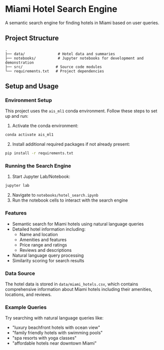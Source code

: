 # Miami Hotel Search Engine

A semantic search engine for finding hotels in Miami based on user queries.

## Project Structure
```
.
├── data/               # Hotel data and summaries
├── notebooks/          # Jupyter notebooks for development and demonstration
├── src/               # Source code modules
└── requirements.txt   # Project dependencies
```

## Setup and Usage

### Environment Setup

This project uses the `ais_ml1` conda environment. Follow these steps to set up and run:

1. Activate the conda environment:
```bash
conda activate ais_ml1
```

2. Install additional required packages if not already present:
```bash
pip install -r requirements.txt
```

### Running the Search Engine

1. Start Jupyter Lab/Notebook:
```bash
jupyter lab
```

2. Navigate to `notebooks/hotel_search.ipynb`
3. Run the notebook cells to interact with the search engine

### Features

- Semantic search for Miami hotels using natural language queries
- Detailed hotel information including:
  - Name and location
  - Amenities and features
  - Price range and ratings
  - Reviews and descriptions
- Natural language query processing
- Similarity scoring for search results

### Data Source

The hotel data is stored in `data/miami_hotels.csv`, which contains comprehensive information about Miami hotels including their amenities, locations, and reviews.

### Example Queries

Try searching with natural language queries like:
- "luxury beachfront hotels with ocean view"
- "family friendly hotels with swimming pools"
- "spa resorts with yoga classes"
- "affordable hotels near downtown Miami" 